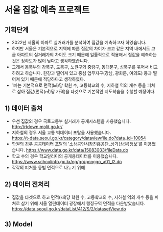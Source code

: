 # 서울 집값 예측 프로젝트
## 기획단계 
- 2022년 서울의 아파트 실거래가를 분석하여 집값을 예측하고자 하였습니다.
- 하지만 서울은 기본적으로 지역에 따른 집값의 차이가 크고 같은 지역 내에서도 고급 아파트의 실거래가의 차이도 크기 때문에 일률적으로 적용해서 집값을 예측하는 것은 정확도가 많이 낮다고 생각하였습니다.
- 그래서 동북부의 강북구, 도봉구, 노원구와 중랑구, 동대문구, 성북구를 묶어서 비교하려고 하습니다. 한강과 떨어져 있고 중심 업무지구(강남, 광화문, 여의도) 등과 떨어져 있기 때문에 적당하다고 생각하였다. 
- 1차는 기본적으로 면적(㎢)당 학원 수, 고등학교의 수, 지하철 역의 개수 등을 피쳐로 삼아 집값(면적(㎡)당 가격)을 타겟으로 기본적인 지도학습을 수행할 예정이다.

## 1) 데이터 출처
- 우선 집값의 경우 국토교통부 실거래가 공개시스템을 사용했습니다. http://rtdown.molit.go.kr/
- 지하철의 경우 서울 교통 빅데이터 포탈을 사용했습니다. <br/> https://t-data.seoul.go.kr/category/dataviewfile.do?data_id=10054
- 학원의 경우 공공데이터 포탈의 '소상공인시장진흥공단_상가(상권)정보'를 이용했습니다. https://www.data.go.kr/data/15083033/fileData.do
- 학교 수의 경우 학교알리미의 공개용데이터를 이용했습니다. https://www.schoolinfo.go.kr/ng/go/pnnggo_a01_l2.do
- 각각의 피쳐를 동별 면적으로 나누기 위해 
## 2) 데이터 전처리
- 집값을 타겟으로 하고 면적(㎢)당 학원 수, 고등학교의 수, 지하철 역의 개수 등을 피쳐로 삼기 위해 서울 열린데이터 광장에서 행정구역 면적을 다운받았습니다. https://data.seoul.go.kr/dataList/412/S/2/datasetView.do

## 3) Model
